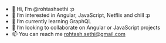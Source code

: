 - 👋 Hi, I’m @rohtashsethi :p
- 👀 I’m interested in Angular, JavaScript, Netflix and chill :p
- 🌱 I’m currently learning GraphQL
- 💞️ I’m looking to collaborate on Angular or JavaScript projects
- 📫 You can reach me rohtash.sethi@gmail.com

<!---
rohtashsethi/rohtashsethi is a ✨ special ✨ repository because its `README.md` (this file) appears on your GitHub profile.
You can click the Preview link to take a look at your changes.
--->              
